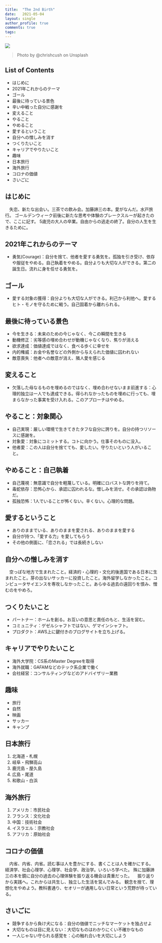 ```yaml
---
title:  "The 2nd Birth"
date:   2021-05-04
layout: single
author_profile: true
comments: true
tags:
---
```


![](https://images.unsplash.com/flagged/photo-1551049215-23fd6d2ac3f1?ixid=MnwxMjA3fDB8MHxwaG90by1wYWdlfHx8fGVufDB8fHx8&ixlib=rb-1.2.1&auto=format&fit=crop&w=1055&q=80)
> Photo by @chrishcush on Unsplash

## List of Contents
- はじめに
- 2021年これからのテーマ
- ゴール
- 最後に待っている景色
- 辛い中戦った自分に感謝を
- 変えること
- やること
- やめること
- 愛するということ
- 自分への憎しみを消す
- つくりたいこと
- キャリアでやりたいこと
- 趣味
- 日本旅行
- 海外旅行
- コロナの価値
- さいごに


## はじめに
　失恋、新たな出会い。三茶での飲み会。加藤諦三の本。愛がなんだ。水戸旅行。
ゴールデンウィーク前後に新たな思考や体験のブレークスルーが起きたので、ここに記す。
5歳児の大人の卒業。自由からの逃走の終了。自分の人生を生きるために。


## 2021年これからのテーマ
- 勇気(Courage)：自分を捨て、他者を愛する勇気を。孤独を引き受け、依存や服従をやめる。自己執着をやめる。自分よりも大切な人ができる。第二の誕生日。流れに身を任せる勇気を。


## ゴール
- 愛する対象の獲得：自分よりも大切な人ができる。利己から利他へ。愛するヒト・モノを守るために戦う。自己固着から離れられる。


## 最後に待っている景色
- 今を生きる：未来のための今じゃなく、今この瞬間を生きる
- 動機修正：劣等感の埋め合わせが動機じゃなくなり、焦りが消える
- 欲求達成：価値達成ではなく、食べる歩くに幸せを
- 内的権威：お金や名誉などの外側から与えられた価値に囚われない
- 敵意喪失：他者への敵意が消え、隣人愛を感じる


## 変えること
- 欠落した母なるものを埋めるのではなく、埋め合わせないまま前進する：心理的独立は一人でも達成できる。得られなかったものを埋めに行っても、埋まらなかった事実を受け入れる。このアプローチはやめる。


## やること：対象関心
- 自己実現：厳しい環境で生きてきたタフな自分に誇りを。自分の持つリソースに感謝を。
- 対象愛：対象にコミットする。コトに向かう。仕事そのものに没入。
- 他者愛：この人は自分を捨てても、愛したい。守りたいという人がいること。


## やめること：自己執着
- 自己蔑視：無意識で自分を軽蔑している。明確にロバストな誇りを持て。
- 毒蛇依存：恐怖心から、承認に囚われるな。憎しみを消せ。その承認は偽物だ。
- 孤独恐怖：1人でいることが怖くない。辛くない。心理的な問題。


## 愛するということ
- ありのままでいる、ありのままを愛される、ありのままを愛する
- 自分が持つ、「愛する力」を愛してもらう
- その他の側面に、「恋される」では長続きしない


## 自分への憎しみを消す
　空っぽな地方で生まれたこと。経済的・心理的・文化的後進国である日本に生まれたこと。芽の出ないサッカーに投資したこと。海外留学しなかったこと。コンピュータサイエンスを専攻しなかったこと。あらゆる過去の遠回りを恨み、憎むのをやめろ。


## つくりたいこと
- パートナー：ホームを創る。お互いの意思と責任のもと、生活を営む。
- コミュニティ：ゲゼルシャフトではない、ゲマインシャフト。
- プロダクト：AWS上に鍵付きのブログサイトを立ち上げる。


## キャリアでやりたいこと 
- 海外大学院：CS系のMaster Degreeを取得
- 海外就職：GAFAMなどのテック系企業で働く
- 会社経営：コンサルティングなどのアドバイザリー業務


## 趣味
- 旅行
- 自然
- 映画
- サッカー
- キャンプ


## 日本旅行
1. 北海道・札幌
2. 岐阜・飛騨高山
3. 鹿児島・屋久島
4. 広島・尾道
5. 和歌山・白浜


## 海外旅行
1. アメリカ：市民社会
2. フランス：文化社会
3. 中国：技術社会
4. イスラエル：宗教社会
5. アフリカ：原始社会


## コロナの価値
　内省、内省、内省。読む事は人を豊かにする、書くことは人を確かにする。
経済学、社会心理学、心理学、社会学、政治学。いろいろ学べた。
殊に加藤諦三の本を鏡に自分の過去の心理体験を振り返る機会は貴重だった。
　振り返りから実践へ。これからは共生し、独立した生活を営んでみる。
観念を捨て、理想化をやめよう。教科書通り、セオリーが通用しない日常という荒野が待っている。


## さいごに
- 競争するから負け犬になる：自分の価値でニッチなマーケットを独占せよ
- 大切なものは目に見えない：大切なものはわかりにくい不確かなもの
- 一人じゃない守られる感覚を：心の触れ合いを大切にしよう
